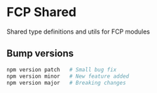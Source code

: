 # FCP Shared

Shared type definitions and utils for FCP modules

## Bump versions

```bash
npm version patch   # Small bug fix
npm version minor   # New feature added
npm version major   # Breaking changes
```
